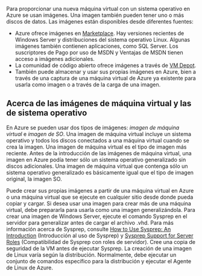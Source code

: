 

Para proporcionar una nueva máquina virtual con un sistema operativo en Azure se usan imágenes. Una imagen también pueden tener uno o más discos de datos. Las imágenes están disponibles desde diferentes fuentes:

* Azure ofrece imágenes en [Marketplace](https://azure.microsoft.com/gallery/virtual-machines/). Hay versiones recientes de Windows Server y distribuciones del sistema operativo Linux. Algunas imágenes también contienen aplicaciones, como SQL Server. Los suscriptores de Pago por uso de MSDN y Ventajas de MSDN tienen acceso a imágenes adicionales.
* La comunidad de código abierto ofrece imágenes a través de [VM Depot](http://vmdepot.msopentech.com/List/Index).
* También puede almacenar y usar sus propias imágenes en Azure, bien a través de una captura de una máquina virtual de Azure ya existente para usarla como imagen o a través de la carga de una imagen.

## <a name="about-vm-images-and-os-images"></a>Acerca de las imágenes de máquina virtual y las de sistema operativo
En Azure se pueden usar dos tipos de imágenes: *imagen de máquina virtual* e *imagen de SO*. Una imagen de máquina virtual incluye un sistema operativo y todos los discos conectados a una máquina virtual cuando se crea la imagen. Una imagen de máquina virtual es el tipo de imagen más reciente. Antes de la introducción de las imágenes de máquina virtual, una imagen en Azure podía tener sólo un sistema operativo generalizado sin discos adicionales. Una imagen de máquina virtual que contenga sólo un sistema operativo generalizado es básicamente igual que el tipo de imagen original, la imagen SO.

Puede crear sus propias imágenes a partir de una máquina virtual en Azure o una máquina virtual que se ejecute en cualquier sitio desde donde pueda copiar y cargar. Si desea usar una imagen para crear más de una máquina virtual, debe prepararla para usarla como una imagen generalizándola. Para crear una imagen de Windows Server, ejecute el comando Sysprep en el servidor para generalizar antes de cargar el archivo .vhd. Para más información acerca de Sysprep, consulte [How to Use Sysprep: An Introduction](http://go.microsoft.com/fwlink/p/?LinkId=392030) (Introducción al uso de Sysprep) y [Sysprep Support for Server Roles](https://msdn.microsoft.com/windows/hardware/commercialize/manufacture/desktop/sysprep-support-for-server-roles) (Compatibilidad de Sysprep con roles de servidor). Cree una copia de seguridad de la VM antes de ejecutar Sysprep. La creación de una imagen de Linux varía según la distribución. Normalmente, debe ejecutar un conjunto de comandos específico para la distribución y ejecutar el Agente de Linux de Azure.



<!--HONumber=Nov16_HO3-->


